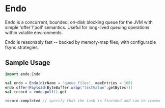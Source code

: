 # Endo

Endo is a concurrent, bounded, on-disk blocking queue for the JVM with simple 'offer'/'poll' semantics. Useful for long-lived queuing operations within volatile environments.

Endo is reasonably fast -- backed by memory-map files, with configurable fsync strategies.

## Sample Usage

```scala
import endo.Endo

val endo = Endo(dirName = "queue_files", maxEntries = 100)
endo.offer(Payload(ByteBuffer.wrap("testValue".getBytes)))
val record = endo.poll().get

record.completed // specify that the task is finished and can be removed from queue
```
